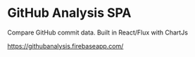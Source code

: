 GitHub Analysis SPA
=========

Compare GitHub commit data. Built in React/Flux with ChartJs 

https://githubanalysis.firebaseapp.com/
